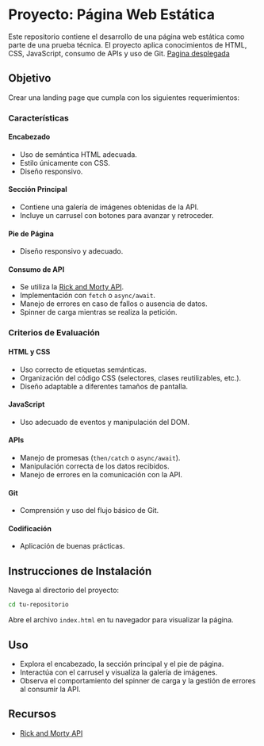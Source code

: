 # Proyecto: Página Web Estática

Este repositorio contiene el desarrollo de una página web estática como parte de una prueba técnica. El proyecto aplica conocimientos de HTML, CSS, JavaScript, consumo de APIs y uso de Git.
[Pagina desplegada](https://devrodox.github.io/Prueba-Tecnica/)

## Objetivo
Crear una landing page que cumpla con los siguientes requerimientos:

### Características

#### Encabezado
- Uso de semántica HTML adecuada.
- Estilo únicamente con CSS.
- Diseño responsivo.

#### Sección Principal
- Contiene una galería de imágenes obtenidas de la API.
- Incluye un carrusel con botones para avanzar y retroceder.

#### Pie de Página
- Diseño responsivo y adecuado.

#### Consumo de API
- Se utiliza la [Rick and Morty API](https://rickandmortyapi.com/).
- Implementación con `fetch` o `async/await`.
- Manejo de errores en caso de fallos o ausencia de datos.
- Spinner de carga mientras se realiza la petición.

### Criterios de Evaluación

#### HTML y CSS
- Uso correcto de etiquetas semánticas.
- Organización del código CSS (selectores, clases reutilizables, etc.).
- Diseño adaptable a diferentes tamaños de pantalla.

#### JavaScript
- Uso adecuado de eventos y manipulación del DOM.

#### APIs
- Manejo de promesas (`then/catch` o `async/await`).
- Manipulación correcta de los datos recibidos.
- Manejo de errores en la comunicación con la API.

#### Git
- Comprensión y uso del flujo básico de Git.

#### Codificación
- Aplicación de buenas prácticas.

## Instrucciones de Instalación
Navega al directorio del proyecto:
   ```bash
   cd tu-repositorio
   ```
Abre el archivo `index.html` en tu navegador para visualizar la página.

## Uso
- Explora el encabezado, la sección principal y el pie de página.
- Interactúa con el carrusel y visualiza la galería de imágenes.
- Observa el comportamiento del spinner de carga y la gestión de errores al consumir la API.

## Recursos
- [Rick and Morty API](https://rickandmortyapi.com/)

